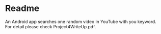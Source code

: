 # Readme
An Android app searches one random video in YouTube with you keyword.
For detail please check Project4WriteUp.pdf.

